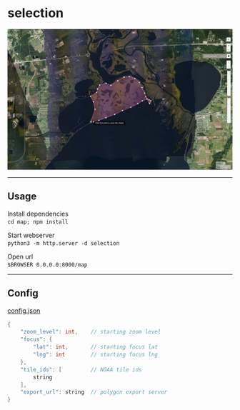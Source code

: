 # selection

![UI](screenshot.png)

---

## **Usage**

Install dependencies  
`cd map; npm install`

Start webserver   
`python3 -m http.server -d selection`

Open url  
`$BROWSER 0.0.0.0:8000/map`

---

## **Config**
[config.json](web/config.json)
```c
{
    "zoom_level": int,    // starting zoom level
    "focus": {
        "lat": int,       // starting focus lat
        "lng": int        // starting focus lng
    }, 
    "tile_ids": [         // NOAA tile ids
        string
    ],
    "export_url": string  // polygon export server
}
```